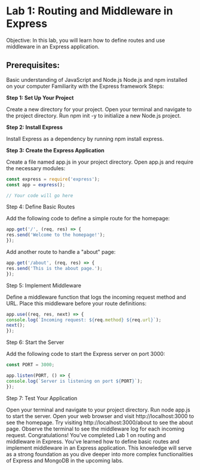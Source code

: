 # Lab 1: Routing and Middleware in Express

Objective: In this lab, you will learn how to define routes and use middleware in an Express application.

## Prerequisites:

Basic understanding of JavaScript and Node.js
Node.js and npm installed on your computer
Familiarity with the Express framework
Steps:

**Step 1: Set Up Your Project**

Create a new directory for your project.
Open your terminal and navigate to the project directory.
Run npm init -y to initialize a new Node.js project.

**Step 2: Install Express**

Install Express as a dependency by running npm install express.

**Step 3: Create the Express Application**

Create a file named app.js in your project directory.
Open app.js and require the necessary modules:

```js
const express = require('express');
const app = express();

// Your code will go here

```

Step 4: Define Basic Routes

Add the following code to define a simple route for the homepage:
```js
app.get('/', (req, res) => {
res.send('Welcome to the homepage!');
});
```

Add another route to handle a "about" page:
```js
app.get('/about', (req, res) => {
res.send('This is the about page.');
});
```

Step 5: Implement Middleware

Define a middleware function that logs the incoming request method and URL. Place this middleware before your route definitions:
```js
app.use((req, res, next) => {
console.log(`Incoming request: ${req.method} ${req.url}`);
next();
});
```
Step 6: Start the Server

Add the following code to start the Express server on port 3000:
```js
const PORT = 3000;

app.listen(PORT, () => {
console.log(`Server is listening on port ${PORT}`);
});

```

Step 7: Test Your Application

Open your terminal and navigate to your project directory.
Run node app.js to start the server.
Open your web browser and visit http://localhost:3000 to see the homepage.
Try visiting http://localhost:3000/about to see the about page.
Observe the terminal to see the middleware log for each incoming request.
Congratulations! You've completed Lab 1 on routing and middleware in Express. You've learned how to define basic routes and implement middleware in an Express application. This knowledge will serve as a strong foundation as you dive deeper into more complex functionalities of Express and MongoDB in the upcoming labs.
